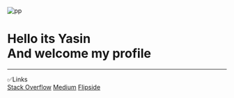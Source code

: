 ![pp](https://support.musicgateway.com/wp-content/uploads/2021/10/synthwave-picture.jpg)
<br>
<h1>Hello its Yasin
<br>
And welcome my profile</h1>
<hr>




✅Links  
[Stack Overflow](https://stackoverflow.com/users/23396780/yasin?tab=profile) [Medium](https://medium.com/@atalayy56) [Flipside](https://flipsidecrypto.xyz/TastyLand-NVkGYe)
